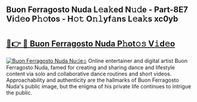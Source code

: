 ## Buon Ferragosto Nuda L𝚎a𝚔ed N𝚞𝚍e - Part-8E7 Vi𝚍𝚎o P𝚑𝚘tos - H𝚘𝚝 O𝚗𝚕yf𝚊ns L𝚎a𝚔s xc0yb

# <h2><a href="http://kf3082v.oniu.top/?m=Buon+Ferragosto+Nuda">🔗👉 🔴 Buon Ferragosto Nuda P𝚑ot𝚘𝚜 V𝚒d𝚎o</a></h2>

[![Buon Ferragosto Nuda Nu𝚍e𝚜](https://i.imgur.com/0qMVB7G.gif)](http://kf3082v.oniu.top/?m=Buon+Ferragosto+Nuda)
Online entertainer and digital artist Buon Ferragosto Nuda, famed for creating and sharing dance and lifestyle content via solo and collaborative dance routines and short videos. Approachability and authenticity are the hallmarks of Buon Ferragosto Nuda's public image, but the enigma of his private life continues to intrigue the public.  
